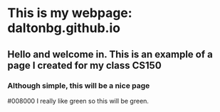 # **This is my webpage: daltonbg.github.io**
## Hello and welcome in. This is an example of a page I created for my class CS150
### Although simple, this will be a nice page
#008000 I really like green so this will be green.

